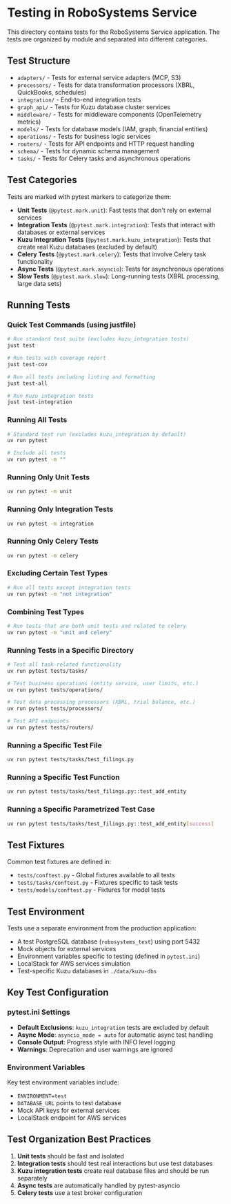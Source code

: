 # Testing in RoboSystems Service

This directory contains tests for the RoboSystems Service application. The tests are organized by module and separated into different categories.

## Test Structure

- `adapters/` - Tests for external service adapters (MCP, S3)
- `processors/` - Tests for data transformation processors (XBRL, QuickBooks, schedules)
- `integration/` - End-to-end integration tests
- `graph_api/` - Tests for Kuzu database cluster services
- `middleware/` - Tests for middleware components (OpenTelemetry metrics)
- `models/` - Tests for database models (IAM, graph, financial entities)
- `operations/` - Tests for business logic services
- `routers/` - Tests for API endpoints and HTTP request handling
- `schema/` - Tests for dynamic schema management
- `tasks/` - Tests for Celery tasks and asynchronous operations

## Test Categories

Tests are marked with pytest markers to categorize them:

- **Unit Tests** (`@pytest.mark.unit`): Fast tests that don't rely on external services
- **Integration Tests** (`@pytest.mark.integration`): Tests that interact with databases or external services
- **Kuzu Integration Tests** (`@pytest.mark.kuzu_integration`): Tests that create real Kuzu databases (excluded by default)
- **Celery Tests** (`@pytest.mark.celery`): Tests that involve Celery task functionality
- **Async Tests** (`@pytest.mark.asyncio`): Tests for asynchronous operations
- **Slow Tests** (`@pytest.mark.slow`): Long-running tests (XBRL processing, large data sets)

## Running Tests

### Quick Test Commands (using justfile)

```bash
# Run standard test suite (excludes kuzu_integration tests)
just test

# Run tests with coverage report
just test-cov

# Run all tests including linting and formatting
just test-all

# Run Kuzu integration tests
just test-integration
```

### Running All Tests

```bash
# Standard test run (excludes kuzu_integration by default)
uv run pytest

# Include all tests
uv run pytest -m ""
```

### Running Only Unit Tests

```bash
uv run pytest -m unit
```

### Running Only Integration Tests

```bash
uv run pytest -m integration
```

### Running Only Celery Tests

```bash
uv run pytest -m celery
```

### Excluding Certain Test Types

```bash
# Run all tests except integration tests
uv run pytest -m "not integration"
```

### Combining Test Types

```bash
# Run tests that are both unit tests and related to celery
uv run pytest -m "unit and celery"
```

### Running Tests in a Specific Directory

```bash
# Test all task-related functionality
uv run pytest tests/tasks/

# Test business operations (entity service, user limits, etc.)
uv run pytest tests/operations/

# Test data processing processors (XBRL, trial balance, etc.)
uv run pytest tests/processors/

# Test API endpoints
uv run pytest tests/routers/
```

### Running a Specific Test File

```bash
uv run pytest tests/tasks/test_filings.py
```

### Running a Specific Test Function

```bash
uv run pytest tests/tasks/test_filings.py::test_add_entity
```

### Running a Specific Parametrized Test Case

```bash
uv run pytest tests/tasks/test_filings.py::test_add_entity[success]
```

## Test Fixtures

Common test fixtures are defined in:

- `tests/conftest.py` - Global fixtures available to all tests
- `tests/tasks/conftest.py` - Fixtures specific to task tests
- `tests/models/conftest.py` - Fixtures for model tests

## Test Environment

Tests use a separate environment from the production application:

- A test PostgreSQL database (`robosystems_test`) using port 5432
- Mock objects for external services
- Environment variables specific to testing (defined in `pytest.ini`)
- LocalStack for AWS services simulation
- Test-specific Kuzu databases in `./data/kuzu-dbs`

## Key Test Configuration

### pytest.ini Settings

- **Default Exclusions**: `kuzu_integration` tests are excluded by default
- **Async Mode**: `asyncio_mode = auto` for automatic async test handling
- **Console Output**: Progress style with INFO level logging
- **Warnings**: Deprecation and user warnings are ignored

### Environment Variables

Key test environment variables include:

- `ENVIRONMENT=test`
- `DATABASE_URL` points to test database
- Mock API keys for external services
- LocalStack endpoint for AWS services

## Test Organization Best Practices

1. **Unit tests** should be fast and isolated
2. **Integration tests** should test real interactions but use test databases
3. **Kuzu integration tests** create real database files and should be run separately
4. **Async tests** are automatically handled by pytest-asyncio
5. **Celery tests** use a test broker configuration

